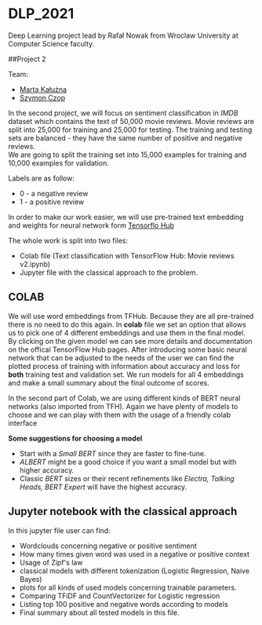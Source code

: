 
# DLP_2021
Deep Learning project lead by Rafał Nowak from Wroclaw University at Computer Science faculty.

##Project 2 

Team: 

* [Marta Kałużna](https://github.com/mkaluzna)
* [Szymon Czop](https://github.com/szymonczop) 

In the second project, we will focus on sentiment classification in *IMDB* dataset which contains the text of 50,000 movie reviews.
Movie reviews are split into 25,000 for training and 25,000 for testing. The training and testing sets are balanced - they have the same number of positive and negative reviews.        
We are going to split the training set into 15,000 examples for training and 10,000 examples for validation.

Labels are as follow:

* 0 - a negative review
* 1 - a positive review

In order to make our work easier, we will use pre-trained text embedding and weights for neural network
form [Tensorflo Hub](https://www.tensorflow.org/hub)

The whole work is split into two files:

* Colab file (Text classification with TensorFlow Hub: Movie reviews v2.ipynb)
* Jupyter file with the classical approach to the problem.

## COLAB

We will use word embeddings from TFHub. Because they are all pre-trained there is no need to do this again. In **colab** file we set an option that allows us to pick one of 4 different embeddings and use them
in the final model. By clicking on the given model we can see more details and documentation on the offical TensorFlow Hub pages.
After introducing some basic neural network that can be adjusted to the needs of the user we can find the plotted process of training
with information about accuracy and loss for **both** training test and validation set. 
We run models for all 4 embeddings and make a small summary about the final outcome of scores. 

In the second part of Colab, we are using different kinds of BERT neural networks (also imported from TFH).
Again we have plenty of models to choose and we can play with them with the usage of a friendly colab interface

**Some suggestions for choosing a model**       
- Start with a *Small BERT* since they are faster to fine-tune.      
- *ALBERT* might be a good choice if you want a small model but with higher accuracy.       
- Classic *BERT* sizes or their recent refinements like *Electra, Talking Heads, BERT Expert* will have the highest accuracy.

## Jupyter notebook with the classical approach
In this jupyter file user can find:

* Wordclouds concerning negative or positive sentiment
* How many times given word was used in a negative or positive context 
* Usage of Zipf's law
* classical models with different tokenization (Logistic Regression, Naive Bayes)
* plots for all kinds of used models concerning trainable parameters.
* Comparing TFiDF and CountVectorizer for Logistic regression
* Listing top 100 positive and negative words according to models
* Final summary about all tested models in this file.



